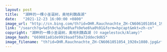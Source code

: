 ```yaml
---
layout: post
title:  "湖畔的一棵小圣诞树，奥地利魏森湖"
date:   "2021-12-23 16:00:00 +0800"
image_url: "http://cn.bing.com/th?id=OHR.Rauchnachte_ZH-CN6061051054_1920x1080.jpg&rf=LaDigue_1920x1080.jpg&pid=hp"
link: "/search?q=%e5%9c%a3%e8%af%9e%e6%a0%91&form=hpcapt&mkt=zh-cn"
copyright: "湖畔的一棵小圣诞树，奥地利魏森湖 (© nagelestock/Alamy)"
image_hash: "669081a81de9919aadf50a72ddec9d65"
image_filename: "th?id=OHR.Rauchnachte_ZH-CN6061051054_1920x1080.jpg&rf=LaDigue_1920x1080.jpg&pid=hp"
---
```

